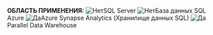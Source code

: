 <Token>**ОБЛАСТЬ ПРИМЕНЕНИЯ:** ![Нет](media/no-icon.png)SQL Server ![Нет](media/no-icon.png)База данных SQL Azure ![Да](media/yes-icon.png)Azure Synapse Analytics (Хранилище данных SQL) ![Да](media/no-icon.png)Parallel Data Warehouse </Token>


